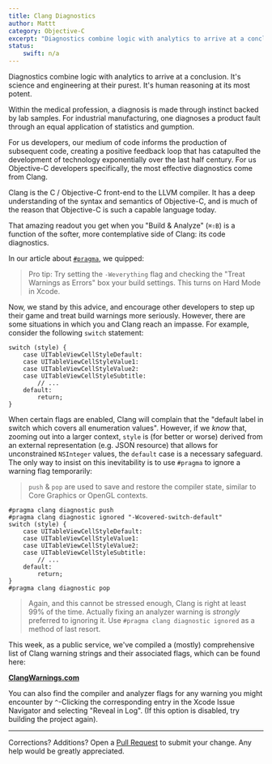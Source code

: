 ```yaml
---
title: Clang Diagnostics
author: Mattt
category: Objective-C
excerpt: "Diagnostics combine logic with analytics to arrive at a conclusion. It's science and engineering at their purest. It's human reasoning at its most potent. For us developers, our medium of code informs the production of subsequent code, creating a positive feedback loop that has catapulted the development of technology exponentially over the last half century. For us Objective-C developers specifically, the most effective diagnostics come from Clang."
status:
    swift: n/a
---
```


Diagnostics combine logic with analytics to arrive at a conclusion. It's science and engineering at their purest. It's human reasoning at its most potent.

Within the medical profession, a diagnosis is made through instinct backed by lab samples. For industrial manufacturing, one diagnoses a product fault through an equal application of statistics and gumption.

For us developers, our medium of code informs the production of subsequent code, creating a positive feedback loop that has catapulted the development of technology exponentially over the last half century. For us Objective-C developers specifically, the most effective diagnostics come from Clang.

Clang is the C / Objective-C front-end to the LLVM compiler. It has a deep understanding of the syntax and semantics of Objective-C, and is much of the reason that Objective-C is such a capable language today.

That amazing readout you get when you "Build & Analyze" (`⌘⇧B`) is a function of the softer, more contemplative side of Clang: its code diagnostics.

In our article about [`#pragma`](https://nshipster.com/pragma/), we quipped:

> Pro tip: Try setting the `-Weverything` flag and checking the "Treat Warnings as Errors" box your build settings. This turns on Hard Mode in Xcode.

Now, we stand by this advice, and encourage other developers to step up their game and treat build warnings more seriously. However, there are some situations in which you and Clang reach an impasse. For example, consider the following `switch` statement:

```objc
switch (style) {
    case UITableViewCellStyleDefault:
    case UITableViewCellStyleValue1:
    case UITableViewCellStyleValue2:
    case UITableViewCellStyleSubtitle:
        // ...
    default:
        return;
}
```

When certain flags are enabled, Clang will complain that the "default label in switch which covers all enumeration values". However, if we _know_ that, zooming out into a larger context, `style` is (for better or worse) derived from an external representation (e.g. JSON resource) that allows for unconstrained `NSInteger` values, the `default` case is a necessary safeguard. The only way to insist on this inevitability is to use `#pragma` to ignore a warning flag temporarily:

> `push` & `pop` are used to save and restore the compiler state, similar to Core Graphics or OpenGL contexts.

```objc
#pragma clang diagnostic push
#pragma clang diagnostic ignored "-Wcovered-switch-default"
switch (style) {
    case UITableViewCellStyleDefault:
    case UITableViewCellStyleValue1:
    case UITableViewCellStyleValue2:
    case UITableViewCellStyleSubtitle:
        // ...
    default:
        return;
}
#pragma clang diagnostic pop
```

> Again, and this cannot be stressed enough, Clang is right at least 99% of the time. Actually fixing an analyzer warning is _strongly_ preferred to ignoring it. Use `#pragma clang diagnostic ignored` as a method of last resort.

This week, as a public service, we've compiled a (mostly) comprehensive list of Clang warning strings and their associated flags, which can be found here:

**[ClangWarnings.com](https://clangwarnings.com)**

You can also find the compiler and analyzer flags for any warning you might encounter by `^`-Clicking the corresponding entry in the Xcode Issue Navigator and selecting "Reveal in Log". (If this option is disabled, try building the project again).

---

Corrections? Additions? Open a [Pull Request](https://github.com/NSHipster/clangwarnings.com/pulls) to submit your change. Any help would be greatly appreciated.
